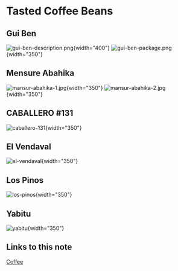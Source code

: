 # Tasted Coffee Beans



## Gui Ben

![gui-ben-description.png](images/coffee/gui-ben-description.png){width="400"}
![gui-ben-package.png](images/coffee/gui-ben-package.png){width="350"}

## Mensure Abahika

![mansur-abahika-1.jpg](images/coffee/mansur-abahika-1.jpg){width="350"}
![mansur-abahika-2.jpg](images/coffee/mansur-abahika-2.jpg){width="350"}

## CABALLERO #131

![caballero-131](images/coffee/caballero-131.png){width="350"}

## El Vendaval

![el-vendaval](images/coffee/el-vendaval.png){width="350"}

## Los Pinos

![los-pinos](images/coffee/los-pinos.png){width="350"}

## Yabitu

![yabitu](images/coffee/yabitu.png){width="350"}

## Links to this note

[Coffee](index-coffee.md)

